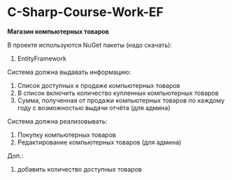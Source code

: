 # C-Sharp-Course-Work-EF

<b>Магазин компьютерных товаров</b>

В проекте используются NuGet пакеты (надо скачать):
1) EntityFramework

Система должна выдавать информацию:
1) Список доступных к продаже компьютерных товаров
2) В список включить количество купленных компьютерных товаров
3) Сумма, полученная от продажи компьютерных товаров по каждому году с возможностью выдачи отчёта (для админа)

Система должна реализовывать:
1) Покупку компьютерных товаров
2) Редактирование компьютерных товаров (для админа)


Доп.:
1) добавить количество доступных товаров
